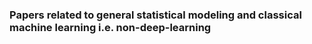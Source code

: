 ### Papers related to general statistical modeling and classical machine learning i.e. non-deep-learning
